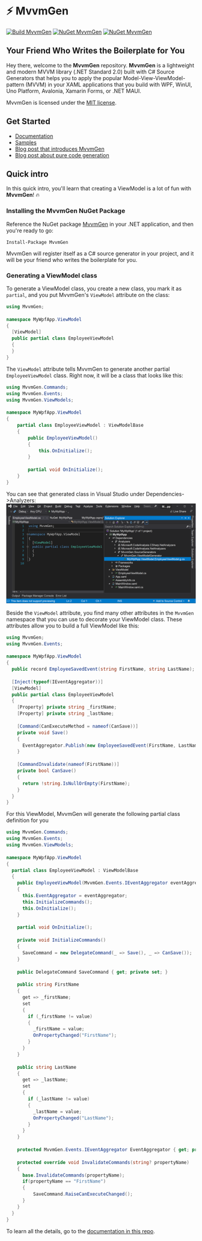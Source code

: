 # ⚡ MvvmGen 

[![Build MvvmGen](https://github.com/thomasclaudiushuber/mvvmgen/actions/workflows/build_mvvmgen.yml/badge.svg)](https://github.com/thomasclaudiushuber/mvvmgen/actions/workflows/build_mvvmgen.yml)
[![NuGet MvvmGen](https://img.shields.io/nuget/v/MvvmGen.svg?label=NuGet%20MvvmGen)](https://www.nuget.org/packages/Mvvmgen)
[![NuGet MvvmGen](https://img.shields.io/nuget/v/MvvmGen.PureCodeGeneration.svg?label=NuGet%20MvvmGen.PureCodeGeneration)](https://www.nuget.org/packages/Mvvmgen.PureCodeGeneration)

## Your Friend Who Writes the Boilerplate for You

Hey there, welcome to the **MvvmGen** repository. **MvvmGen** is a lightweight 
and modern MVVM library (.NET Standard 2.0) built with C# Source Generators
that helps you to apply the popular Model-View-ViewModel-pattern (MVVM) 
in your XAML applications that you build with WPF, WinUI, Uno Platform, 
Avalonia, Xamarin Forms, or .NET MAUI.

MvvmGen is licensed under the [MIT license](LICENSE).

## Get Started

- [Documentation](docs/00_start_here.md)
- [Samples](https://github.com/thomasclaudiushuber/mvvmgen-samples)
- [Blog post that introduces MvvmGen](https://www.thomasclaudiushuber.com/2021/05/12/introducing-the-mvvmgen-library)
- [Blog post about pure code generation](https://www.thomasclaudiushuber.com/2021/05/19/mvvmgen-the-special-edition-pure-code-generation)

## Quick intro

In this quick intro, you'll learn that creating a ViewModel is a lot of fun with **MvvmGen**! 🔥 

### Installing the MvvmGen NuGet Package 
Reference the NuGet package [MvvmGen](https://www.nuget.org/packages/MvvmGen/) 
in your .NET application, and then you're ready to go:
```
Install-Package MvvmGen
```  

MvvmGen will register itself as a C# source generator in your project, 
and it will be your friend who writes the boilerplate for you.

### Generating a ViewModel class

To generate a ViewModel class, you create a new class, you mark it as `partial`,
and you put MvvmGen's `ViewModel` attribute on the class:

```csharp
using MvvmGen;

namespace MyWpfApp.ViewModel
{
  [ViewModel]
  public partial class EmployeeViewModel
  {
  }
}
```

The `ViewModel` attribute tells MvvmGen to generate another
 partial `EmployeeViewModel` class. Right now, it will be a class 
that looks like this:

```csharp
using MvvmGen.Commands;
using MvvmGen.Events;
using MvvmGen.ViewModels;

namespace MyWpfApp.ViewModel
{
    partial class EmployeeViewModel : ViewModelBase
    {
        public EmployeeViewModel()
        {
            this.OnInitialize();
        }

        partial void OnInitialize();
    }
}
```

You can see that generated class in Visual Studio under Dependencies->Analyzers:
![Generated class](docs/images/generate_a_viewModel_01.png)

Beside the `ViewModel` attribute, you find many other attributes in the `MvvmGen` namespace 
that you can use to decorate your ViewModel class. These attributes allow you to 
build a full ViewModel like this:

```csharp
using MvvmGen;
using MvvmGen.Events;

namespace MyWpfApp.ViewModel
{
  public record EmployeeSavedEvent(string FirstName, string LastName);

  [Inject(typeof(IEventAggregator))]
  [ViewModel]
  public partial class EmployeeViewModel
  {
    [Property] private string _firstName;
    [Property] private string _lastName;

    [Command(CanExecuteMethod = nameof(CanSave))]
    private void Save()
    {
      EventAggregator.Publish(new EmployeeSavedEvent(FirstName, LastName));
    }

    [CommandInvalidate(nameof(FirstName))]
    private bool CanSave()
    {
      return !string.IsNullOrEmpty(FirstName);
    }
  }
}
```
For this ViewModel, MvvmGen will generate the following partial class definition for you
```csharp
using MvvmGen.Commands;
using MvvmGen.Events;
using MvvmGen.ViewModels;

namespace MyWpfApp.ViewModel
{
  partial class EmployeeViewModel : ViewModelBase
  {
    public EmployeeViewModel(MvvmGen.Events.IEventAggregator eventAggregator)
    {
      this.EventAggregator = eventAggregator;
      this.InitializeCommands();
      this.OnInitialize();
    }

    partial void OnInitialize();

    private void InitializeCommands()
    {
      SaveCommand = new DelegateCommand(_ => Save(), _ => CanSave());
    }

    public DelegateCommand SaveCommand { get; private set; }

    public string FirstName
    {
      get => _firstName;
      set
      {
        if (_firstName != value)
        {
          _firstName = value;
          OnPropertyChanged("FirstName");
        }
      }
    }

    public string LastName
    {
      get => _lastName;
      set
      {
        if (_lastName != value)
        {
          _lastName = value;
          OnPropertyChanged("LastName");
        }
      }
    }

    protected MvvmGen.Events.IEventAggregator EventAggregator { get; private set; }
    
    protected override void InvalidateCommands(string? propertyName)
    {
      base.InvalidateCommands(propertyName);
      if(propertyName == "FirstName")
      {
          SaveCommand.RaiseCanExecuteChanged();
      }
    }
  }
}
```

To learn all the details, go to the [documentation in this repo](docs/00_start_here.md).
